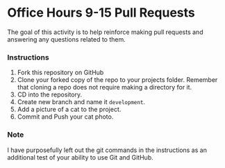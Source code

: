 # Office Hours 9-15 Pull Requests
The goal of this activity is to help reinforce making pull requests and answering any questions related to them.

### Instructions
1. Fork this repository on GitHub
2. Clone your forked copy of the repo to your projects folder. Remember that cloning a repo does not require making a directory for it.
3. CD into the repository.
4. Create new branch and name it ```development```.
6. Add a picture of a cat to the project.
7. Commit and Push your cat photo.

### Note
I have purposefully left out the git commands in the instructions as an additional test of your ability to use Git and GitHub.